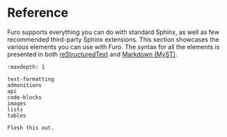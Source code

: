 # Reference

Furo supports everything you can do with standard Sphinx, as well as few recommended third-party Sphinx extensions. This section showcases the various elements you can use with Furo. The syntax for all the elements is presented in both [reStructuredText] and [Markdown (MyST)][myst-markdown].

```{toctree}
:maxdepth: 1

text-formatting
admonitions
api
code-blocks
images
lists
tables
```

```{todo}
Flesh this out.
```

[myst-markdown]: https://myst-parser.readthedocs.io/en/latest/
[restructuredtext]: https://docutils.sourceforge.io/docs/user/rst/quickref.html
